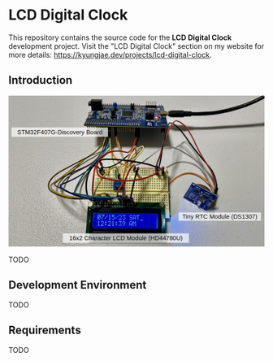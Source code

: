 # LCD Digital Clock



This repository contains the source code for the **LCD Digital Clock** development project. Visit the "LCD Digital Clock" section on my website for more details: https://kyungjae.dev/projects/lcd-digital-clock.



## Introduction



<img src="./img/lcd-digital-clock-thumbnail.png" alt="lcd-digital-clock-thumbnail" width="700">



TODO



## Development Environment

TODO



## Requirements

TODO